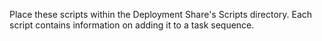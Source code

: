 Place these scripts within the Deployment Share's Scripts directory. Each script contains information on adding it to a task sequence.